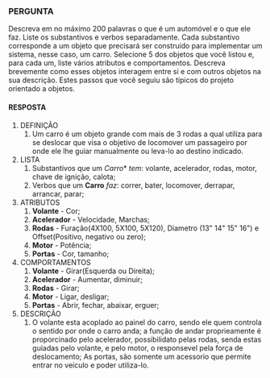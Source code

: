 ### PERGUNTA

Descreva em no máximo 200 palavras o que é um automóvel e o que ele faz. Liste os substantivos e verbos separadamente. Cada substantivo corresponde a um objeto que precisará ser construído para implementar um sistema, nesse caso, um carro. Selecione 5 dos objetos que você listou e, para cada um, liste vários atributos e comportamentos. Descreva brevemente como esses objetos interagem entre si e com outros objetos na sua descrição. Estes passos que você seguiu são típicos do projeto orientado a objetos.

#### RESPOSTA

1. DEFINIÇÃO
    1. Um carro é um objeto grande com mais de 3 rodas a qual utiliza para se deslocar que visa o objetivo de locomover um passageiro por onde ele lhe guiar manualmente ou leva-lo ao destino indicado.
1. LISTA
    1. Substantivos que um *Carro** *tem*: volante, acelerador, rodas, motor, chave de ignição, calota;
    1. Verbos que um **Carro** *faz*: correr, bater, locomover, derrapar, arrancar, parar;
1. ATRIBUTOS
    1. **Volante** - Cor;
    1. **Acelerador** - Velocidade, Marchas;
    1. **Rodas** - Furação(4X100, 5X100, 5X120), Diametro (13" 14" 15" 16") e Offset(Positivo, negativo ou zero);
    1. **Motor** - Potência;
    1. **Portas** - Cor, tamanho;
1. COMPORTAMENTOS
    1. **Volante** - Girar(Esquerda ou Direita);
    1. **Acelerador** - Aumentar, diminuir;
    1. **Rodas** - Girar;
    1. **Motor** - Ligar, desligar;
    1. **Portas** - Abrir, fechar, abaixar, erguer;
1. DESCRIÇÃO
    1. O volante esta acoplado ao painel do carro, sendo ele quem controla o sentido por onde o carro anda; a função de andar proprieamente é proporcinado pelo acelerador, possibilidato pelas rodas, senda estas guiadas pelo volante, e pelo motor, o responsevel pela força de deslocamento; As portas, são somente um acessorio que permite entrar no veículo e poder utiliza-lo.
